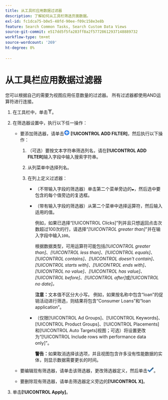 ```yaml
---
title: 从工具栏应用数据过滤器
description: 了解如何从工具栏筛选页面数据。
exl-id: fc1dca75-b0e5-48fd-90ee-f09c158e3e8b
feature: Search Common Tasks, Search Custom Data Views
source-git-commit: e517dd5f5fa283ff8a2f57728612937148889732
workflow-type: tm+mt
source-wordcount: '269'
ht-degree: 0%

---
```


# 从工具栏应用数据过滤器

您可以根据自己的需要为视图应用任意数量的过滤器。 所有过滤器都使用AND运算符进行连接。

1. 在工具栏中，单击![筛选器](/help/search-social-commerce/assets/filter.png "筛选器")。

1. 在筛选器设置中，执行以下任一操作：

   * 要添加筛选器，请单击![添加筛选器](/help/search-social-commerce/assets/add.png "添加筛选器") **[!UICONTROL ADD FILTER]**，然后执行以下操作：

      1. （可选）要按文本字符串筛选列名，请在&#x200B;**[!UICONTROL ADD FILTER]**&#x200B;输入字段中输入搜索字符串。

      1. 从列菜单中选择列名。

      1. 在列上定义过滤器：

         * （不带输入字段的筛选器）单击第二个菜单旁边的![向下箭头](/help/search-social-commerce/assets/arrow-down-expand.png "向下箭头")，然后选中要包含的每个值旁边的复选框。

         * （带有输入字段的筛选器）从第二个菜单中选择运算符，然后输入适用的值。

           例如，如果已选择“[!UICONTROL Clicks]”列并且只想返回点击次数超过100次的行，请选择“*[!UICONTROL greater than]*”并在输入字段中输入`100`。

           根据数据类型，可用运算符可能包括&#x200B;*[!UICONTROL greater than]*、*[!UICONTROL less than]*、*[!UICONTROL equals]*、*[!UICONTROL contains]*、*[!UICONTROL doesn't contain]*、*[!UICONTROL starts with]*、*[!UICONTROL ends with]*、*[!UICONTROL no value]*、*[!UICONTROL has value]*、*[!UICONTROL before]*、*[!UICONTROL after]*&#x200B;或&#x200B;*[!UICONTROL no date]。*

           **注意：**&#x200B;文本值不区分大小写。 例如，如果按名称中包含“loan”的促销活动进行筛选，则结果将包含“Consumer Loans”和“loan application”。

         * （仅限[!UICONTROL Ad Groups]、[!UICONTROL Keywords]、[!UICONTROL Product Groups]、[!UICONTROL Placements]和[!UICONTROL Auto Targets]视图；可选）将设置更改为“[!UICONTROL Include rows with performance data only]”。

           **警告：**&#x200B;如果取消选择该选项，并且视图包含许多没有性能数据的实体，则显示数据需要更长的时间。

   * 要编辑现有筛选器，请单击该筛选器，更改筛选器定义，然后单击![更新筛选器](/help/search-social-commerce/assets/select.png "更新筛选器")。

   * 要删除现有筛选器，请单击筛选器定义旁边的&#x200B;**[!UICONTROL X]**。

1. 单击&#x200B;**[!UICONTROL Apply]**。
